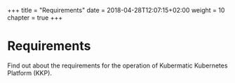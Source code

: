 +++
title = "Requirements"
date = 2018-04-28T12:07:15+02:00
weight = 10
chapter = true
+++

# Requirements

Find out about the requirements for the operation of Kubermatic Kubernetes Platform (KKP).
